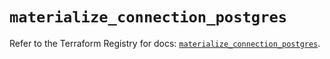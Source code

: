 # `materialize_connection_postgres`

Refer to the Terraform Registry for docs: [`materialize_connection_postgres`](https://registry.terraform.io/providers/materializeinc/materialize/0.9.1/docs/resources/connection_postgres).
